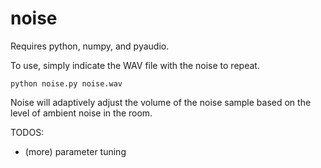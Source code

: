 noise
=====

Requires python, numpy, and pyaudio.

To use, simply indicate the WAV file with the noise to repeat.

    python noise.py noise.wav
  
Noise will adaptively adjust the volume of the noise sample based on the level of ambient noise in the room.

TODOS:
- (more) parameter tuning

